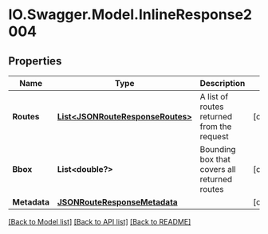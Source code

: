 # IO.Swagger.Model.InlineResponse2004
## Properties

Name | Type | Description | Notes
------------ | ------------- | ------------- | -------------
**Routes** | [**List&lt;JSONRouteResponseRoutes&gt;**](JSONRouteResponseRoutes.md) | A list of routes returned from the request | [optional] 
**Bbox** | **List&lt;double?&gt;** | Bounding box that covers all returned routes | [optional] 
**Metadata** | [**JSONRouteResponseMetadata**](JSONRouteResponseMetadata.md) |  | [optional] 

[[Back to Model list]](../README.md#documentation-for-models) [[Back to API list]](../README.md#documentation-for-api-endpoints) [[Back to README]](../README.md)

